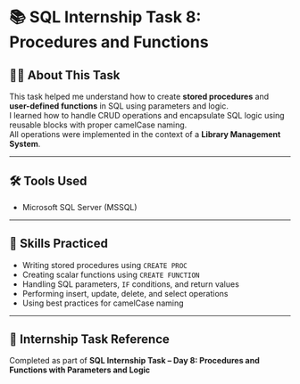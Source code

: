 # 📚 SQL Internship Task 8: Procedures and Functions

## 👩‍💻 About This Task

This task helped me understand how to create **stored procedures** and **user-defined functions** in SQL using parameters and logic.  
I learned how to handle CRUD operations and encapsulate SQL logic using reusable blocks with proper camelCase naming.  
All operations were implemented in the context of a **Library Management System**.

---

## 🛠️ Tools Used

- Microsoft SQL Server (MSSQL)

---

## 🧠 Skills Practiced

- Writing stored procedures using `CREATE PROC`
- Creating scalar functions using `CREATE FUNCTION`
- Handling SQL parameters, `IF` conditions, and return values
- Performing insert, update, delete, and select operations
- Using best practices for camelCase naming

---

## 📅 Internship Task Reference

Completed as part of **SQL Internship Task – Day 8: Procedures and Functions with Parameters and Logic**
